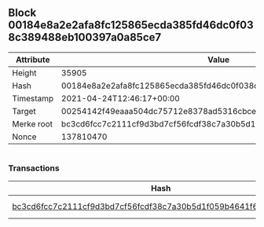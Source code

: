 ## Block 00184e8a2e2afa8fc125865ecda385fd46dc0f038c389488eb100397a0a85ce7

Attribute | Value
--- | ---
Height | 35905
Hash | 00184e8a2e2afa8fc125865ecda385fd46dc0f038c389488eb100397a0a85ce7
Timestamp | 2021-04-24T12:46:17+00:00
Target | 00254142f49eaaa504dc75712e8378ad5316cbcead634704b3734b6271167cc4
Merke root | bc3cd6fcc7c2111cf9d3bd7cf56fcdf38c7a30b5d1f059b4641f6af0574461aa
Nonce | 137810470

```

```

### Transactions

Hash | Amount
--- | ---
[bc3cd6fcc7c2111cf9d3bd7cf56fcdf38c7a30b5d1f059b4641f6af0574461aa](bc3cd6fcc7c2111cf9d3bd7cf56fcdf38c7a30b5d1f059b4641f6af0574461aa.md) | 10.00000000 SKEPTI 

